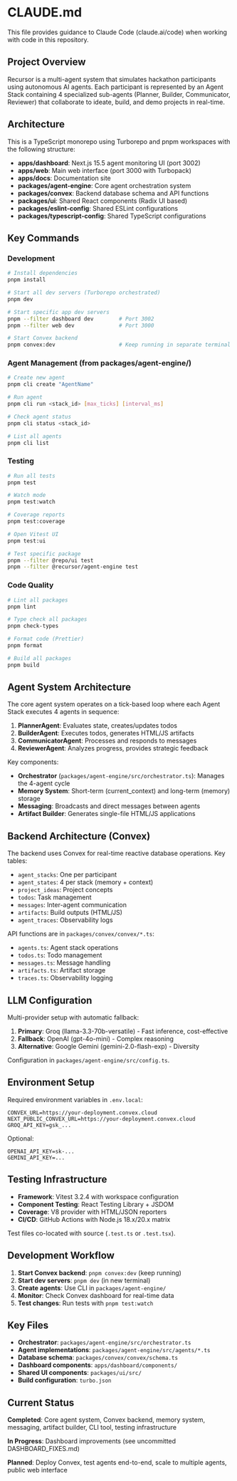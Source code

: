 # CLAUDE.md

This file provides guidance to Claude Code (claude.ai/code) when working with code in this repository.

## Project Overview

Recursor is a multi-agent system that simulates hackathon participants using autonomous AI agents. Each participant is represented by an Agent Stack containing 4 specialized sub-agents (Planner, Builder, Communicator, Reviewer) that collaborate to ideate, build, and demo projects in real-time.

## Architecture

This is a TypeScript monorepo using Turborepo and pnpm workspaces with the following structure:

- **apps/dashboard**: Next.js 15.5 agent monitoring UI (port 3002)
- **apps/web**: Main web interface (port 3000 with Turbopack)
- **apps/docs**: Documentation site
- **packages/agent-engine**: Core agent orchestration system
- **packages/convex**: Backend database schema and API functions
- **packages/ui**: Shared React components (Radix UI based)
- **packages/eslint-config**: Shared ESLint configurations
- **packages/typescript-config**: Shared TypeScript configurations

## Key Commands

### Development
```bash
# Install dependencies
pnpm install

# Start all dev servers (Turborepo orchestrated)
pnpm dev

# Start specific app dev servers
pnpm --filter dashboard dev        # Port 3002
pnpm --filter web dev              # Port 3000

# Start Convex backend
pnpm convex:dev                    # Keep running in separate terminal
```

### Agent Management (from packages/agent-engine/)
```bash
# Create new agent
pnpm cli create "AgentName"

# Run agent
pnpm cli run <stack_id> [max_ticks] [interval_ms]

# Check agent status
pnpm cli status <stack_id>

# List all agents
pnpm cli list
```

### Testing
```bash
# Run all tests
pnpm test

# Watch mode
pnpm test:watch

# Coverage reports
pnpm test:coverage

# Open Vitest UI
pnpm test:ui

# Test specific package
pnpm --filter @repo/ui test
pnpm --filter @recursor/agent-engine test
```

### Code Quality
```bash
# Lint all packages
pnpm lint

# Type check all packages
pnpm check-types

# Format code (Prettier)
pnpm format

# Build all packages
pnpm build
```

## Agent System Architecture

The core agent system operates on a tick-based loop where each Agent Stack executes 4 agents in sequence:

1. **PlannerAgent**: Evaluates state, creates/updates todos
2. **BuilderAgent**: Executes todos, generates HTML/JS artifacts
3. **CommunicatorAgent**: Processes and responds to messages
4. **ReviewerAgent**: Analyzes progress, provides strategic feedback

Key components:
- **Orchestrator** (`packages/agent-engine/src/orchestrator.ts`): Manages the 4-agent cycle
- **Memory System**: Short-term (current_context) and long-term (memory) storage
- **Messaging**: Broadcasts and direct messages between agents
- **Artifact Builder**: Generates single-file HTML/JS applications

## Backend Architecture (Convex)

The backend uses Convex for real-time reactive database operations. Key tables:
- `agent_stacks`: One per participant
- `agent_states`: 4 per stack (memory + context)
- `project_ideas`: Project concepts
- `todos`: Task management
- `messages`: Inter-agent communication
- `artifacts`: Build outputs (HTML/JS)
- `agent_traces`: Observability logs

API functions are in `packages/convex/convex/*.ts`:
- `agents.ts`: Agent stack operations
- `todos.ts`: Todo management
- `messages.ts`: Message handling
- `artifacts.ts`: Artifact storage
- `traces.ts`: Observability logging

## LLM Configuration

Multi-provider setup with automatic fallback:
1. **Primary**: Groq (llama-3.3-70b-versatile) - Fast inference, cost-effective
2. **Fallback**: OpenAI (gpt-4o-mini) - Complex reasoning
3. **Alternative**: Google Gemini (gemini-2.0-flash-exp) - Diversity

Configuration in `packages/agent-engine/src/config.ts`.

## Environment Setup

Required environment variables in `.env.local`:
```
CONVEX_URL=https://your-deployment.convex.cloud
NEXT_PUBLIC_CONVEX_URL=https://your-deployment.convex.cloud
GROQ_API_KEY=gsk_...
```

Optional:
```
OPENAI_API_KEY=sk-...
GEMINI_API_KEY=...
```

## Testing Infrastructure

- **Framework**: Vitest 3.2.4 with workspace configuration
- **Component Testing**: React Testing Library + JSDOM
- **Coverage**: V8 provider with HTML/JSON reporters
- **CI/CD**: GitHub Actions with Node.js 18.x/20.x matrix

Test files co-located with source (`.test.ts` or `.test.tsx`).

## Development Workflow

1. **Start Convex backend**: `pnpm convex:dev` (keep running)
2. **Start dev servers**: `pnpm dev` (in new terminal)
3. **Create agents**: Use CLI in `packages/agent-engine/`
4. **Monitor**: Check Convex dashboard for real-time data
5. **Test changes**: Run tests with `pnpm test:watch`

## Key Files

- **Orchestrator**: `packages/agent-engine/src/orchestrator.ts`
- **Agent implementations**: `packages/agent-engine/src/agents/*.ts`
- **Database schema**: `packages/convex/convex/schema.ts`
- **Dashboard components**: `apps/dashboard/components/`
- **Shared UI components**: `packages/ui/src/`
- **Build configuration**: `turbo.json`

## Current Status

**Completed**: Core agent system, Convex backend, memory system, messaging, artifact builder, CLI tool, testing infrastructure

**In Progress**: Dashboard improvements (see uncommitted DASHBOARD_FIXES.md)

**Planned**: Deploy Convex, test agents end-to-end, scale to multiple agents, public web interface